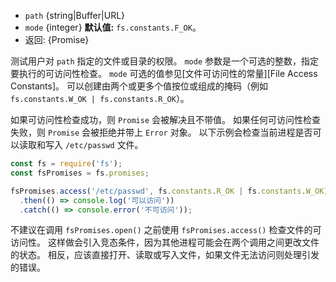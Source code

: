 <!-- YAML
added: v10.0.0
-->

* `path` {string|Buffer|URL}
* `mode` {integer} **默认值:** `fs.constants.F_OK`。
* 返回: {Promise}

测试用户对 `path` 指定的文件或目录的权限。 
`mode` 参数是一个可选的整数，指定要执行的可访问性检查。
`mode` 可选的值参见[文件可访问性的常量][File Access Constants]。 
可以创建由两个或更多个值按位或组成的掩码（例如 `fs.constants.W_OK | fs.constants.R_OK`）。

如果可访问性检查成功，则 `Promise` 会被解决且不带值。 
如果任何可访问性检查失败，则 `Promise` 会被拒绝并带上 `Error` 对象。 
以下示例会检查当前进程是否可以读取和写入 `/etc/passwd` 文件。

```js
const fs = require('fs');
const fsPromises = fs.promises;

fsPromises.access('/etc/passwd', fs.constants.R_OK | fs.constants.W_OK)
  .then(() => console.log('可以访问'))
  .catch(() => console.error('不可访问'));
```

不建议在调用 `fsPromises.open()` 之前使用 `fsPromises.access()` 检查文件的可访问性。 
这样做会引入竞态条件，因为其他进程可能会在两个调用之间更改文件的状态。 
相反，应该直接打开、读取或写入文件，如果文件无法访问则处理引发的错误。


